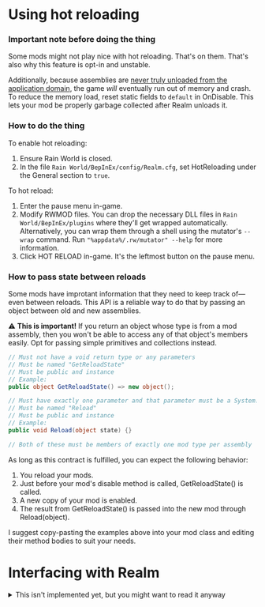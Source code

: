 # Using hot reloading

### Important note before doing the thing
Some mods might not play nice with hot reloading. That's on them. That's also why this feature is opt-in and unstable.

Additionally, because assemblies are [never truly unloaded from the application domain](https://docs.microsoft.com/en-us/dotnet/api/system.appdomain?view=net-5.0#remarks), the game *will* eventually run out of memory and crash. To reduce the memory load, reset static fields to `default` in OnDisable. This lets your mod be properly garbage collected after Realm unloads it.

### How to do the thing
To enable hot reloading:
1. Ensure Rain World is closed.
2. In the file `Rain World/BepInEx/config/Realm.cfg`, set HotReloading under the General section to `true`.

To hot reload:
1. Enter the pause menu in-game.
2. Modify RWMOD files. You can drop the necessary DLL files in `Rain World/BepInEx/plugins` where they'll get wrapped automatically. Alternatively, you can wrap them through a shell using the mutator's `--wrap` command. Run `"%appdata%/.rw/mutator" --help` for more information.
3. Click HOT RELOAD in-game. It's the leftmost button on the pause menu.

### How to pass state between reloads
Some mods have improtant information that they need to keep track of—even between reloads. This API is a reliable way to do that by passing an object between old and new assemblies.

⚠ **This is important!** If you return an object whose type is from a mod assembly, then you won't be able to access any of that object's members easily. Opt for passing simple primitives and collections instead.

```cs
// Must not have a void return type or any parameters
// Must be named "GetReloadState"
// Must be public and instance
// Example:
public object GetReloadState() => new object();

// Must have exactly one parameter and that parameter must be a System.Object
// Must be named "Reload"
// Must be public and instance
// Example:
public void Reload(object state) {}

// Both of these must be members of exactly one mod type per assembly
```

As long as this contract is fulfilled, you can expect the following behavior:
1. You reload your mods.
2. Just before your mod's disable method is called, GetReloadState() is called.
3. A new copy of your mod is enabled.
4. The result from GetReloadState() is passed into the new mod through Reload(object).

I suggest copy-pasting the examples above into your mod class and editing their method bodies to suit your needs.

# Interfacing with Realm
<details>
  <summary>This isn't implemented yet, but you might want to read it anyway</summary>
  
# Via GitHub
For a mod to interface with Realm, its homepage on raindb.net must be a GitHub repository, and:
- The repository **must** contain at least one full release.
- The latest full release **must** match [this Regular Expression](https://regexr.com/66e7q) at least once in its body.
- The latest full release **must** match [this Regular Expression](https://regexr.com/66jb1) at least once in its tag name.
- Every dependency **must** be included as a binary.

Mods that interface with Realm are automatically updated and enjoy one-click downloads in the browser.

### Example release
```
TAG:            v1.0.0
RELEASE TITLE:  First stable release!!
DESCRIPTION:    Plugin for Realm. Blah, mod description, blah blah changelog blah.
BINARIES:       MyMod.dll
                ConfigMachine.dll
PRE-RELEASE:    No
```
</details
